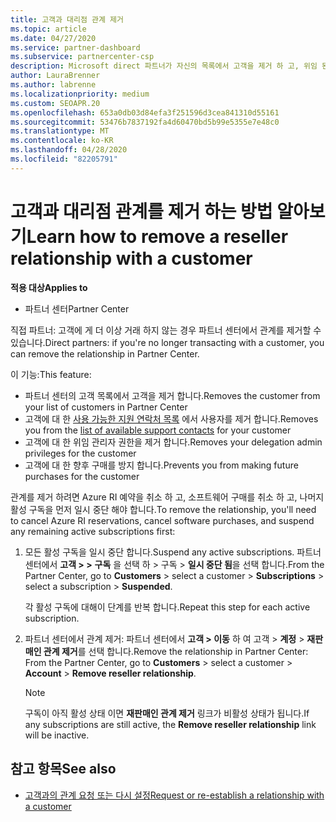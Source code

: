 ```yaml
---
title: 고객과 대리점 관계 제거
ms.topic: article
ms.date: 04/27/2020
ms.service: partner-dashboard
ms.subservice: partnercenter-csp
description: Microsoft direct 파트너가 자신의 목록에서 고객을 제거 하 고, 위임 된 관리자 권한을 제거 하 고, 고객에 대 한 지원 또는 구매를 중지 하는 방법을 알아보세요.
author: LauraBrenner
ms.author: labrenne
ms.localizationpriority: medium
ms.custom: SEOAPR.20
ms.openlocfilehash: 653a0db03d84efa3f251596d3cea841310d55161
ms.sourcegitcommit: 53476b7837192fa4d60470bd5b99e5355e7e48c0
ms.translationtype: MT
ms.contentlocale: ko-KR
ms.lasthandoff: 04/28/2020
ms.locfileid: "82205791"
---
```

# <a name="learn-how-to-remove-a-reseller-relationship-with-a-customer"></a><span data-ttu-id="9d10e-103">고객과 대리점 관계를 제거 하는 방법 알아보기</span><span class="sxs-lookup"><span data-stu-id="9d10e-103">Learn how to remove a reseller relationship with a customer</span></span>

<span data-ttu-id="9d10e-104">**적용 대상**</span><span class="sxs-lookup"><span data-stu-id="9d10e-104">**Applies to**</span></span>

- <span data-ttu-id="9d10e-105">파트너 센터</span><span class="sxs-lookup"><span data-stu-id="9d10e-105">Partner Center</span></span>

<span data-ttu-id="9d10e-106">직접 파트너: 고객에 게 더 이상 거래 하지 않는 경우 파트너 센터에서 관계를 제거할 수 있습니다.</span><span class="sxs-lookup"><span data-stu-id="9d10e-106">Direct partners: if you're no longer transacting with a customer, you can remove the relationship in Partner Center.</span></span>

<span data-ttu-id="9d10e-107">이 기능:</span><span class="sxs-lookup"><span data-stu-id="9d10e-107">This feature:</span></span>
- <span data-ttu-id="9d10e-108">파트너 센터의 고객 목록에서 고객을 제거 합니다.</span><span class="sxs-lookup"><span data-stu-id="9d10e-108">Removes the customer from your list of customers in Partner Center</span></span>
- <span data-ttu-id="9d10e-109">고객에 대 한 [사용 가능한 지원 연락처 목록](assign-support-contacts.md) 에서 사용자를 제거 합니다.</span><span class="sxs-lookup"><span data-stu-id="9d10e-109">Removes you from the [list of available support contacts](assign-support-contacts.md) for your customer</span></span>
- <span data-ttu-id="9d10e-110">고객에 대 한 위임 관리자 권한을 제거 합니다.</span><span class="sxs-lookup"><span data-stu-id="9d10e-110">Removes your delegation admin privileges for the customer</span></span>
- <span data-ttu-id="9d10e-111">고객에 대 한 향후 구매를 방지 합니다.</span><span class="sxs-lookup"><span data-stu-id="9d10e-111">Prevents you from making future purchases for the customer</span></span>

<span data-ttu-id="9d10e-112">관계를 제거 하려면 Azure RI 예약을 취소 하 고, 소프트웨어 구매를 취소 하 고, 나머지 활성 구독을 먼저 일시 중단 해야 합니다.</span><span class="sxs-lookup"><span data-stu-id="9d10e-112">To remove the relationship, you'll need to cancel Azure RI reservations, cancel software purchases, and suspend any remaining active subscriptions first:</span></span>
1. <span data-ttu-id="9d10e-113">모든 활성 구독을 일시 중단 합니다.</span><span class="sxs-lookup"><span data-stu-id="9d10e-113">Suspend any active subscriptions.</span></span> <span data-ttu-id="9d10e-114">파트너 센터에서 **고객 > >** **구독** 을 선택 하 > 구독 > **일시 중단 됨**을 선택 합니다.</span><span class="sxs-lookup"><span data-stu-id="9d10e-114">From the Partner Center, go to **Customers** > select a customer > **Subscriptions** > select a subscription > **Suspended**.</span></span> 

   <span data-ttu-id="9d10e-115">각 활성 구독에 대해이 단계를 반복 합니다.</span><span class="sxs-lookup"><span data-stu-id="9d10e-115">Repeat this step for each active subscription.</span></span>

2. <span data-ttu-id="9d10e-116">파트너 센터에서 관계 제거: 파트너 센터에서 **고객 > 이동** 하 여 고객 > **계정** > **재판매인 관계 제거**를 선택 합니다.</span><span class="sxs-lookup"><span data-stu-id="9d10e-116">Remove the relationship in Partner Center: From the Partner Center, go to **Customers** > select a customer > **Account** > **Remove reseller relationship**.</span></span>

   > [!NOTE]
   > <span data-ttu-id="9d10e-117">구독이 아직 활성 상태 이면 **재판매인 관계 제거** 링크가 비활성 상태가 됩니다.</span><span class="sxs-lookup"><span data-stu-id="9d10e-117">If any subscriptions are still active, the **Remove reseller relationship** link will be inactive.</span></span>

## <a name="see-also"></a><span data-ttu-id="9d10e-118">참고 항목</span><span class="sxs-lookup"><span data-stu-id="9d10e-118">See also</span></span>

- [<span data-ttu-id="9d10e-119">고객과의 관계 요청 또는 다시 설정</span><span class="sxs-lookup"><span data-stu-id="9d10e-119">Request or re-establish a relationship with a customer</span></span>](request-a-relationship-with-a-customer.md)
